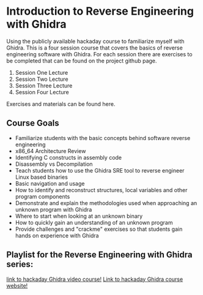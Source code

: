# Introduction to Reverse Engineering with Ghidra
Using the publicly available hackaday course to familiarize myself with Ghidra. This is a four session course that covers the basics of reverse engineering software with Ghidra. For each session there are exercises to be completed that can be found on the project github page.

1. Session One Lecture
2. Session Two Lecture
3. Session Three Lecture
4. Session Four Lecture

Exercises and materials can be found here.

## Course Goals
- Familiarize students with the basic concepts behind software reverse engineering
- x86_64 Architecture Review
- Identifying C constructs in assembly code
- Disassembly vs Decompilation
- Teach students how to use the Ghidra SRE tool to reverse engineer Linux based binaries
- Basic navigation and usage
- How to identify and reconstruct structures, local variables and other program components
- Demonstrate and explain the methodologies used when approaching an unknown program with Ghidra
- Where to start when looking at an unknown binary
- How to quickly gain an understanding of an unknown program
- Provide challenges and "crackme" exercises so that students gain hands on experience with Ghidra

## Playlist for the Reverse Engineering with Ghidra series:
[link to hackaday Ghidra video course!](https://www.youtube.com/playlist?list=PL_tws4AXg7auglkFo6ZRoWGXnWL0FHAEi)
[Link to hackaday Ghidra course website!](https://hackaday.io/course/172292-introduction-to-reverse-engineering-with-ghidra)
